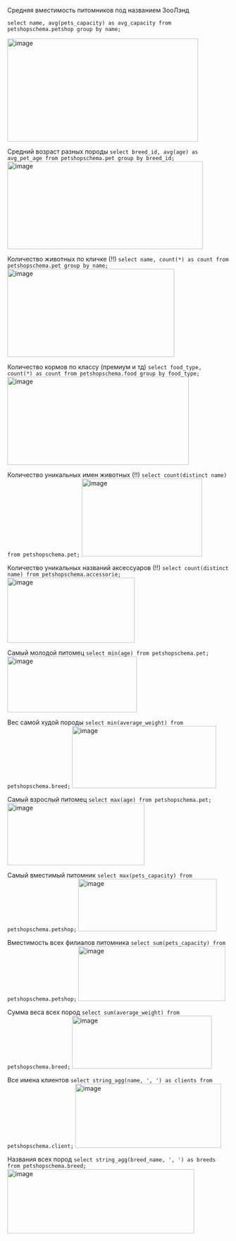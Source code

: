 Средняя вместимость питомников под названием ЗооЛэнд
```
select name, avg(pets_capacity) as avg_capacity from petshopschema.petshop group by name;
```
<img width="433" height="234" alt="image" src="https://github.com/user-attachments/assets/b46b94a5-167f-4988-a6d9-1b12126e6cd1" />

Средний возраст разных породы
```select breed_id, avg(age) as avg_pet_age from petshopschema.pet group by breed_id;```
<img width="444" height="199" alt="image" src="https://github.com/user-attachments/assets/e8823db3-ac30-4ebe-a7e3-f0426f007634" />

Количество животных по кличке (!!)
```select name, count(*) as count from petshopschema.pet group by name;```
<img width="379" height="200" alt="image" src="https://github.com/user-attachments/assets/0754577b-9198-4a8e-a231-dca37d869322" />

Количество кормов по классу (премиум и тд) 
```select food_type, count(*) as count from petshopschema.food group by food_type;```
<img width="412" height="200" alt="image" src="https://github.com/user-attachments/assets/2d9003c1-0be1-4ee7-81d6-6185dd32ebb4" />

Количество уникальных имен животных (!!)
```select count(distinct name) from petshopschema.pet;```
<img width="273" height="177" alt="image" src="https://github.com/user-attachments/assets/af2bcdd5-88cd-4ac8-989f-2e5a0eea0cdd" />

Количество уникальных названий аксессуаров (!!)
```select count(distinct name) from petshopschema.accessorie;```
<img width="289" height="148" alt="image" src="https://github.com/user-attachments/assets/8c1d5610-d284-42ea-8751-64f494635f75" />

Самый молодой питомец
```select min(age) from petshopschema.pet;```
<img width="294" height="127" alt="image" src="https://github.com/user-attachments/assets/5f9b2a54-70a7-44bb-9fe1-2a903788bacc" />

Вес самой худой породы 
```select min(average_weight) from petshopschema.breed;```
<img width="327" height="141" alt="image" src="https://github.com/user-attachments/assets/df6f65d5-b792-428b-8119-8747b28c20f1" />

Cамый взрослый питомец
```select max(age) from petshopschema.pet;```
<img width="311" height="141" alt="image" src="https://github.com/user-attachments/assets/d2c17102-c829-43e1-b8bc-6917fcf54f34" />

Самый вместимый питомник 
```select max(pets_capacity) from petshopschema.petshop;```
<img width="314" height="119" alt="image" src="https://github.com/user-attachments/assets/aa0d111d-6ce6-49f3-ba5c-ea160b0128ee" />

Вместимость всех филиалов питомника
```select sum(pets_capacity) from petshopschema.petshop;```
<img width="334" height="124" alt="image" src="https://github.com/user-attachments/assets/91666f35-04a5-48d9-b7f2-564b0688f95e" />

Сумма веса всех пород
```select sum(average_weight) from petshopschema.breed;```
<img width="317" height="120" alt="image" src="https://github.com/user-attachments/assets/7b3f4c8e-a0c3-4ab3-b5b7-f139f3969fd6" />

Все имена клиентов
```select string_agg(name, ', ') as clients from petshopschema.client;```
<img width="331" height="146" alt="image" src="https://github.com/user-attachments/assets/f20635ed-4b2a-43f3-a7f5-56a424dcaf6b" />

Названия всех пород
```select string_agg(breed_name, ', ') as breeds from petshopschema.breed;```
<img width="424" height="146" alt="image" src="https://github.com/user-attachments/assets/b2801624-4870-40d1-aa79-5b175856f0b7" />
